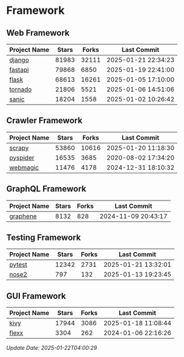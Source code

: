 # Framework

## Web Framework
| Project Name | Stars | Forks | Last Commit |
| ------------ | ----- | ----- | ----------- |
| [django](https://github.com/django/django) | 81983 | 32111 | 2025-01-21 22:34:23 |
| [fastapi](https://github.com/fastapi/fastapi) | 79868 | 6850 | 2025-01-19 22:41:00 |
| [flask](https://github.com/pallets/flask) | 68613 | 16261 | 2025-01-05 17:10:00 |
| [tornado](https://github.com/tornadoweb/tornado) | 21806 | 5521 | 2025-01-06 14:51:06 |
| [sanic](https://github.com/sanic-org/sanic) | 18204 | 1558 | 2025-01-02 10:26:42 |

## Crawler Framework
| Project Name | Stars | Forks | Last Commit |
| ------------ | ----- | ----- | ----------- |
| [scrapy](https://github.com/scrapy/scrapy) | 53860 | 10616 | 2025-01-20 11:18:30 |
| [pyspider](https://github.com/binux/pyspider) | 16535 | 3685 | 2020-08-02 17:34:20 |
| [webmagic](https://github.com/code4craft/webmagic) | 11476 | 4178 | 2024-12-31 18:10:32 |

## GraphQL Framework
| Project Name | Stars | Forks | Last Commit |
| ------------ | ----- | ----- | ----------- |
| [graphene](https://github.com/graphql-python/graphene) | 8132 | 828 | 2024-11-09 20:43:17 |

## Testing Framework
| Project Name | Stars | Forks | Last Commit |
| ------------ | ----- | ----- | ----------- |
| [pytest](https://github.com/pytest-dev/pytest) | 12342 | 2731 | 2025-01-21 13:32:01 |
| [nose2](https://github.com/nose-devs/nose2) | 797 | 132 | 2025-01-13 19:23:45 |

## GUI Framework
| Project Name | Stars | Forks | Last Commit |
| ------------ | ----- | ----- | ----------- |
| [kivy](https://github.com/kivy/kivy) | 17944 | 3086 | 2025-01-18 11:08:44 |
| [flexx](https://github.com/flexxui/flexx) | 3304 | 262 | 2024-01-06 22:16:26 |

*Update Date: 2025-01-22T04:00:29*